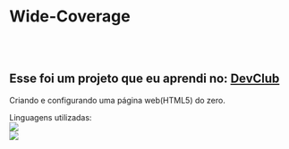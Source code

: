 <h1>Wide-Coverage</h1>
<br>
<br>
<h2>Esse foi um projeto que eu aprendi no: <a href="https://rodolfomori.com.br/devclub">DevClub</a></h2>

Criando e configurando uma página web(HTML5) do zero.

Linguagens utilizadas: 
<br>
<img src="https://img.shields.io/badge/HTML-239120?style=for-the-badge&logo=html5&logoColor=white"/>
<br>
<img src="https://img.shields.io/badge/CSS-239120?&style=for-the-badge&logo=css3&logoColor=white"/>
